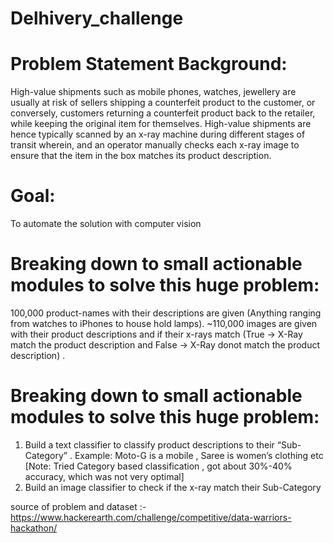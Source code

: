 # Delhivery_challenge
# Problem Statement Background:

High-value shipments such as mobile phones, watches, jewellery are usually at risk of sellers shipping a counterfeit product to the customer, or conversely, customers returning a counterfeit product back to the retailer, while keeping the original item for themselves. High-value shipments are hence typically scanned by an x-ray machine during different stages of transit wherein, and an operator manually checks each x-ray image to ensure that the item in the box matches its product description.

# Goal:

To automate the solution with computer vision

# Breaking down to small actionable modules to solve this huge problem:

100,000 product-names with their descriptions are given (Anything ranging from watches to iPhones to house hold lamps). ~110,000 images are given with their product descriptions and if their x-rays match (True -> X-Ray match the product description and False -> X-Ray donot match the product description) .

# Breaking down to small actionable modules to solve this huge problem:

1. Build a text classifier to classify product descriptions to their “Sub-Category” . Example: Moto-G is a mobile , Saree is women’s clothing etc [Note: Tried Category based classification , got about 30%-40% accuracy, which was not very optimal]
2. Build an image classifier to check if the x-ray match their Sub-Category


source of problem and dataset :- https://www.hackerearth.com/challenge/competitive/data-warriors-hackathon/
